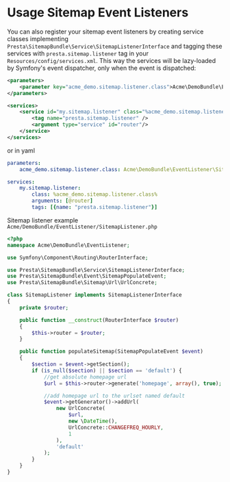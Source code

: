 # Usage Sitemap Event Listeners

You can also register your sitemap event listeners by creating service classes implementing
`Presta\SitemapBundle\Service\SitemapListenerInterface` and tagging these services with `presta.sitemap.listener`
tag in your `Resources/config/services.xml`. This way the services will be lazy-loaded by Symfony's event dispatcher, only when the event is dispatched:

```xml
<parameters>
    <parameter key="acme_demo.sitemap.listener.class">Acme\DemoBundle\EventListener\SitemapListener</parameter>
</parameters>

<services>
    <service id="my.sitemap.listener" class="%acme_demo.sitemap.listener.class%">
        <tag name="presta.sitemap.listener" />
        <argument type="service" id="router"/>
    </service>
</services>
```

or in yaml

```yaml
parameters:
    acme_demo.sitemap.listener.class: Acme\DemoBundle\EventListener\SitemapListener

services:
    my.sitemap.listener:
        class: %acme_demo.sitemap.listener.class%
        arguments: [@router]
        tags: [{name: "presta.sitemap.listener"}]
```

Sitemap listener example `Acme/DemoBundle/EventListener/SitemapListener.php`

```php
<?php
namespace Acme\DemoBundle\EventListener;

use Symfony\Component\Routing\RouterInterface;

use Presta\SitemapBundle\Service\SitemapListenerInterface;
use Presta\SitemapBundle\Event\SitemapPopulateEvent;
use Presta\SitemapBundle\Sitemap\Url\UrlConcrete;

class SitemapListener implements SitemapListenerInterface
{
    private $router;

    public function __construct(RouterInterface $router)
    {
        $this->router = $router;
    }

    public function populateSitemap(SitemapPopulateEvent $event)
    {
        $section = $event->getSection();
        if (is_null($section) || $section == 'default') {
            //get absolute homepage url
            $url = $this->router->generate('homepage', array(), true);

            //add homepage url to the urlset named default
            $event->getGenerator()->addUrl(
                new UrlConcrete(
                    $url,
                    new \DateTime(),
                    UrlConcrete::CHANGEFREQ_HOURLY,
                    1
                ),
                'default'
            );
        }
    }
}
```